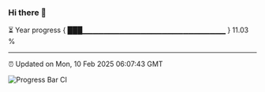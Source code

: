 ### Hi there 👋

⏳ Year progress { ███▁▁▁▁▁▁▁▁▁▁▁▁▁▁▁▁▁▁▁▁▁▁▁▁▁▁▁ } 11.03 %

---

⏰ Updated on Mon, 10 Feb 2025 06:07:43 GMT

![Progress Bar CI](https://github.com/liununu/liununu/workflows/Progress%20Bar%20CI/badge.svg)
